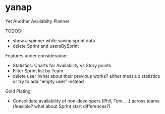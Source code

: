 # yanap
Yet Another Availabilty Planner

TODOS:
- show a spinner while saving sprint data
- delete Sprint and usersBySprint

Features under consideration:
- Statistics: Charts for Availability vs Story points
- Filter Sprint list by Team
- delete user (what about their previous works? either mess up statistics or try to add "empty user" instead

Gold Plating:
- Consolidate availability of non-developers (Phil, Tom, ...) across teams (feasible? what about Sprint start differences?)

